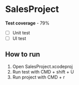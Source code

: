 # SalesProject

**Test coverage** - 79%

- [ ] Unit test 
- [ ] UI test

## How to run 

1. Open SalesProject.xcodeproj
2. Run test with CMD + shift + U
3. Run project with CMD + r
